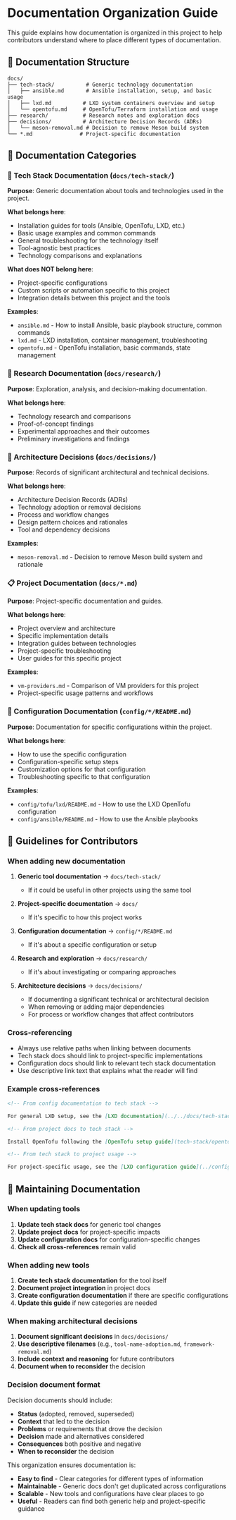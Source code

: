 # Documentation Organization Guide

This guide explains how documentation is organized in this project to help contributors understand where to place different types of documentation.

## 📁 Documentation Structure

```text
docs/
├── tech-stack/          # Generic technology documentation
│   ├── ansible.md       # Ansible installation, setup, and basic usage
│   ├── lxd.md          # LXD system containers overview and setup
│   └── opentofu.md     # OpenTofu/Terraform installation and usage
├── research/           # Research notes and exploration docs
├── decisions/          # Architecture Decision Records (ADRs)
│   └── meson-removal.md # Decision to remove Meson build system
└── *.md               # Project-specific documentation
```

## 📝 Documentation Categories

### 🔧 Tech Stack Documentation (`docs/tech-stack/`)

**Purpose**: Generic documentation about tools and technologies used in the project.

**What belongs here**:

- Installation guides for tools (Ansible, OpenTofu, LXD, etc.)
- Basic usage examples and common commands
- General troubleshooting for the technology itself
- Tool-agnostic best practices
- Technology comparisons and explanations

**What does NOT belong here**:

- Project-specific configurations
- Custom scripts or automation specific to this project
- Integration details between this project and the tools

**Examples**:

- `ansible.md` - How to install Ansible, basic playbook structure, common commands
- `lxd.md` - LXD installation, container management, troubleshooting
- `opentofu.md` - OpenTofu installation, basic commands, state management

### 🔬 Research Documentation (`docs/research/`)

**Purpose**: Exploration, analysis, and decision-making documentation.

**What belongs here**:

- Technology research and comparisons
- Proof-of-concept findings
- Experimental approaches and their outcomes
- Preliminary investigations and findings

### 🎯 Architecture Decisions (`docs/decisions/`)

**Purpose**: Records of significant architectural and technical decisions.

**What belongs here**:

- Architecture Decision Records (ADRs)
- Technology adoption or removal decisions
- Process and workflow changes
- Design pattern choices and rationales
- Tool and dependency decisions

**Examples**:

- `meson-removal.md` - Decision to remove Meson build system and rationale

### 📋 Project Documentation (`docs/*.md`)

**Purpose**: Project-specific documentation and guides.

**What belongs here**:

- Project overview and architecture
- Specific implementation details
- Integration guides between technologies
- Project-specific troubleshooting
- User guides for this specific project

**Examples**:

- `vm-providers.md` - Comparison of VM providers for this project
- Project-specific usage patterns and workflows

### 📁 Configuration Documentation (`config/*/README.md`)

**Purpose**: Documentation for specific configurations within the project.

**What belongs here**:

- How to use the specific configuration
- Configuration-specific setup steps
- Customization options for that configuration
- Troubleshooting specific to that configuration

**Examples**:

- `config/tofu/lxd/README.md` - How to use the LXD OpenTofu configuration
- `config/ansible/README.md` - How to use the Ansible playbooks

## 🎯 Guidelines for Contributors

### When adding new documentation

1. **Generic tool documentation** → `docs/tech-stack/`

   - If it could be useful in other projects using the same tool

2. **Project-specific documentation** → `docs/`

   - If it's specific to how this project works

3. **Configuration documentation** → `config/*/README.md`

   - If it's about a specific configuration or setup

4. **Research and exploration** → `docs/research/`

   - If it's about investigating or comparing approaches

5. **Architecture decisions** → `docs/decisions/`
   - If documenting a significant technical or architectural decision
   - When removing or adding major dependencies
   - For process or workflow changes that affect contributors

### Cross-referencing

- Always use relative paths when linking between documents
- Tech stack docs should link to project-specific implementations
- Configuration docs should link to relevant tech stack documentation
- Use descriptive link text that explains what the reader will find

### Example cross-references

```markdown
<!-- From config documentation to tech stack -->

For general LXD setup, see the [LXD documentation](../../docs/tech-stack/lxd.md).

<!-- From project docs to tech stack -->

Install OpenTofu following the [OpenTofu setup guide](tech-stack/opentofu.md).

<!-- From tech stack to project usage -->

For project-specific usage, see the [LXD configuration guide](../config/tofu/lxd/README.md).
```

## 🔄 Maintaining Documentation

### When updating tools

1. **Update tech stack docs** for generic tool changes
2. **Update project docs** for project-specific impacts
3. **Update configuration docs** for configuration-specific changes
4. **Check all cross-references** remain valid

### When adding new tools

1. **Create tech stack documentation** for the tool itself
2. **Document project integration** in project docs
3. **Create configuration documentation** if there are specific configurations
4. **Update this guide** if new categories are needed

### When making architectural decisions

1. **Document significant decisions** in `docs/decisions/`
2. **Use descriptive filenames** (e.g., `tool-name-adoption.md`, `framework-removal.md`)
3. **Include context and reasoning** for future contributors
4. **Document when to reconsider** the decision

### Decision document format

Decision documents should include:

- **Status** (adopted, removed, superseded)
- **Context** that led to the decision
- **Problems** or requirements that drove the decision
- **Decision** made and alternatives considered
- **Consequences** both positive and negative
- **When to reconsider** the decision

This organization ensures documentation is:

- **Easy to find** - Clear categories for different types of information
- **Maintainable** - Generic docs don't get duplicated across configurations
- **Scalable** - New tools and configurations have clear places to go
- **Useful** - Readers can find both generic help and project-specific guidance
